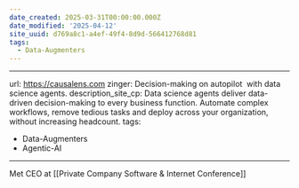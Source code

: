 ```yaml
---
date_created: 2025-03-31T00:00:00.000Z
date_modified: '2025-04-12'
site_uuid: d769a8c1-a4ef-49f4-8d9d-566412768d81
tags:
  - Data-Augmenters
---
```











































































































































































































































































































































































































































































































































































































































































































































































































































































































































































































































































































































































































































































































































































































































































































































































































































































































































































































































































































































---
url: https://causalens.com
zinger: Decision-making on autopilot  with data science agents.
description_site_cp: Data science agents deliver data-driven decision-making to every business function. Automate complex workflows, remove tedious tasks and deploy across your organization, without increasing headcount.
tags:
  - Data-Augmenters
  - Agentic-AI
---

Met CEO at [[Private Company Software & Internet Conference]]
